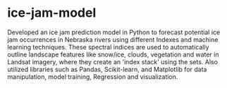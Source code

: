 # ice-jam-model

Developed an ice jam prediction model in Python to forecast potential ice jam occurrences in Nebraska rivers using different Indexes and machine learning techniques. These spectral indices are used to automatically outline landscape features like snow/ice, clouds, vegetation and water in Landsat imagery, where they create an 'index stack' using the sets. Also utilized libraries such as Pandas, Scikit-learn, and Matplotlib for data manipulation, model training, Regression and visualization.
